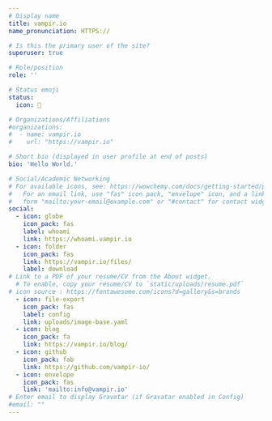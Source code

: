 ```yaml
---
# Display name
title: vampir.io
name_pronunciation: HTTPS://

# Is this the primary user of the site?
superuser: true

# Role/position
role: ''

# Status emoji
status:
  icon: 🧛

# Organizations/Affiliations
#organizations:
#  - name: vampir.io
#    url: "https://vampir.io"

# Short bio (displayed in user profile at end of posts)
bio: 'Hello World.'

# Social/Academic Networking
# For available icons, see: https://wowchemy.com/docs/getting-started/page-builder/#icons
#   For an email link, use "fas" icon pack, "envelope" icon, and a link in the
#   form "mailto:your-email@example.com" or "#contact" for contact widget.
social:
  - icon: globe
    icon_pack: fas
    label: whoami
    link: https://whoami.vampir.io
  - icon: folder
    icon_pack: fas
    link: https://vampir.io/files/
    label: download
# Link to a PDF of your resume/CV from the About widget.
  # To enable, copy your resume/CV to `static/uploads/resume.pdf`
# icon source : https://fontawesome.com/icons?d=gallery&s=brands
  - icon: file-export
    icon_pack: fas
    label: config
    link: uploads/image-base.yaml
  - icon: blog
    icon_pack: fa
    link: https://vampir.io/blog/
  - icon: github
    icon_pack: fab
    link: https://github.com/vampir-io/
  - icon: envelope
    icon_pack: fas
    link: 'mailto:info@vampir.io'
# Enter email to display Gravatar (if Gravatar enabled in Config)
#email: ""
---
```

